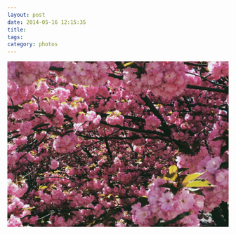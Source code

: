 ```yaml
---
layout: post
date: 2014-05-16 12:15:35
title: 
tags:
category: photos
---
```


![title](/assets/photoblog/cherry-blossoms.jpg)